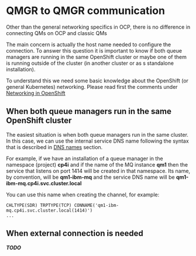 
# QMGR to QMGR communication

Other than the general networking specifics in OCP, there is no difference in connecting QMs on OCP and classic QMs

The main concern is actually the host name needed to configure the connection. To answer this question it is important to know if both queue managers are running in the same OpenShift cluster or maybe one of them is running outside of the cluster (in another cluster or as s standalone installation).

To understand this we need some basic knowledge about the OpenShift (or general Kubernetes) networking. Please read first the comments under [Networking in OpenShift](../networking-in-openshift)


## When both queue managers run in the same OpenShift cluster

The easiest situation is when both queue managers run in the same cluster. In this case, we can use the internal service DNS name following the syntax that is described in [DNS names](../networking-in-openshift#dns-names) section.

For example, if we have an installation of a queue manager in the namespace (project) **cp4i** and if the name of the MQ instance **qm1** then the service that listens on port 1414 will be created in that namespace. Its name, by convention, will be **qm1-ibm-mq** and the service DNS name will be **qm1-ibm-mq.cp4i.svc.cluster.local** 

You can use this name when creating the channel, for example:
```
CHLTYPE(SDR) TRPTYPE(TCP) CONNAME('qm1-ibm-mq.cp4i.svc.cluster.local(1414)')
...
```

## When external connection is needed


***TODO***
